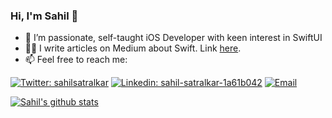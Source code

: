 ### Hi, I'm Sahil 👋


- 🔭 I’m passionate, self-taught iOS Developer with keen interest in SwiftUI 
- ✍🏻 I write articles on Medium about Swift. Link [here](https://medium.com/@SahilSatralkar_18053).
- 📫  Feel free to reach me:

[![Twitter: sahilsatralkar](https://img.shields.io/twitter/follow/sahilsatralkar?style=social)](https://twitter.com/sahilsatralkar)
[![Linkedin: sahil-satralkar-1a61b042](https://img.shields.io/badge/-sahil-satralkar-blue?style=flat-square&logo=Linkedin&logoColor=white&link=https://www.linkedin.com/in/sahil-satralkar-1a61b042/)](https://www.linkedin.com/in/sahil-satralkar-1a61b042/)
[![Email](https://img.shields.io/badge/Email-%40sahil.satralkar@gmail.com%20-blue)](mailto:sahil.satralkar@gmail.com)



[![Sahil's github stats](https://github-readme-stats.vercel.app/api?username=sahilsatralkar&bg_color=161b22&text_color=ffffff)](https://github.com/anuraghazra/github-readme-stats)

